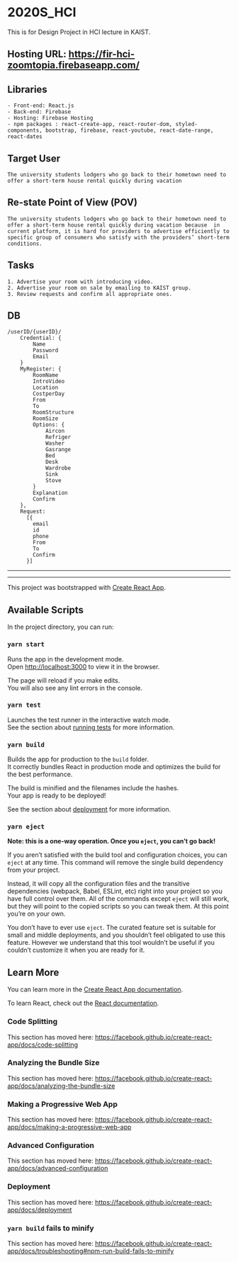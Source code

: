 # 2020S_HCI
This is for Design Project in HCI lecture in KAIST. 

## Hosting URL: https://fir-hci-zoomtopia.firebaseapp.com/

## Libraries
    - Front-end: React.js
    - Back-end: Firebase
    - Hosting: Firebase Hosting
    - npm packages : react-create-app, react-router-dom, styled-components, bootstrap, firebase, react-youtube, react-date-range, react-dates

## Target User
    The university students lodgers who go back to their hometown need to offer a short-term house rental quickly during vacation 

## Re-state Point of View (POV)
    The university students lodgers who go back to their hometown need to offer a short-term house rental quickly during vacation because  in current platform, it is hard for providers to advertise efficiently to specific group of consumers who satisfy with the providers’ short-term conditions.

## Tasks
    1. Advertise your room with introducing video.
    2. Advertise your room on sale by emailing to KAIST group.
    3. Review requests and confirm all appropriate ones.



## DB
    /userID/{userID}/
        Credential: {
            Name
            Password
            Email
        }
        MyRegister: {
            RoomName
            IntroVideo
            Location
            CostperDay
            From
            To
            RoomStructure
            RoomSize
            Options: {
                Aircon
                Refriger
                Washer
                Gasrange
                Bed
                Desk
                Wardrobe
                Sink
                Stove
            }
            Explanation
            Confirm
        },
        Request: 
          [{
            email
            id
            phone
            From
            To
            Confirm
          }]


--- 
--- 
This project was bootstrapped with [Create React App](https://github.com/facebook/create-react-app).

## Available Scripts

In the project directory, you can run:

### `yarn start`

Runs the app in the development mode.<br />
Open [http://localhost:3000](http://localhost:3000) to view it in the browser.

The page will reload if you make edits.<br />
You will also see any lint errors in the console.

### `yarn test`

Launches the test runner in the interactive watch mode.<br />
See the section about [running tests](https://facebook.github.io/create-react-app/docs/running-tests) for more information.

### `yarn build`

Builds the app for production to the `build` folder.<br />
It correctly bundles React in production mode and optimizes the build for the best performance.

The build is minified and the filenames include the hashes.<br />
Your app is ready to be deployed!

See the section about [deployment](https://facebook.github.io/create-react-app/docs/deployment) for more information.

### `yarn eject`

**Note: this is a one-way operation. Once you `eject`, you can’t go back!**

If you aren’t satisfied with the build tool and configuration choices, you can `eject` at any time. This command will remove the single build dependency from your project.

Instead, it will copy all the configuration files and the transitive dependencies (webpack, Babel, ESLint, etc) right into your project so you have full control over them. All of the commands except `eject` will still work, but they will point to the copied scripts so you can tweak them. At this point you’re on your own.

You don’t have to ever use `eject`. The curated feature set is suitable for small and middle deployments, and you shouldn’t feel obligated to use this feature. However we understand that this tool wouldn’t be useful if you couldn’t customize it when you are ready for it.

## Learn More

You can learn more in the [Create React App documentation](https://facebook.github.io/create-react-app/docs/getting-started).

To learn React, check out the [React documentation](https://reactjs.org/).

### Code Splitting

This section has moved here: https://facebook.github.io/create-react-app/docs/code-splitting

### Analyzing the Bundle Size

This section has moved here: https://facebook.github.io/create-react-app/docs/analyzing-the-bundle-size

### Making a Progressive Web App

This section has moved here: https://facebook.github.io/create-react-app/docs/making-a-progressive-web-app

### Advanced Configuration

This section has moved here: https://facebook.github.io/create-react-app/docs/advanced-configuration

### Deployment

This section has moved here: https://facebook.github.io/create-react-app/docs/deployment

### `yarn build` fails to minify

This section has moved here: https://facebook.github.io/create-react-app/docs/troubleshooting#npm-run-build-fails-to-minify
